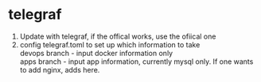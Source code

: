 # telegraf
1. Update with telegraf, if the offical works, use the ofiical one
2. config telegraf.toml to set up which information to take<br>
   devops branch - input docker information only<br>
   apps branch - input app information, currently mysql only. If one wants to add nginx, adds here.

